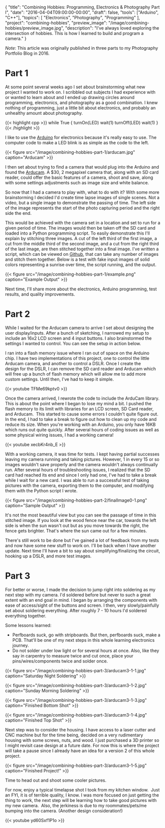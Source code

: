 {
    "title": "Combining Hobbies: Programming, Electronics & Photography Part I",
    "date": "2016-04-04T09:00:00-00:00",
    "draft": false,
    "tools": ["Arduino", "C++"],
    "topics": [
        "Electronics",
        "Photography",
        "Programming"
    ],
    "project": "combining-hobbies",
    "preview_image": "/image/combining-hobbies/preview_image.jpg",
    "description": "I've always loved exploring the intersection of hobbies. This is how I learned to build and program a camera."
}

*Note*: This article was originally published in three parts to my Photography Portfolio Blog in 2016. 

# Part 1

At some point several weeks ago I set about brainstorming what new project I wanted to work on. I scribbled out subjects I had experience with or wanted to learn about and I ended up drawing circles around programming, electronics, and photography as a good combination. I knew nothing of programming, just a little bit about electronics, and probably an unhealthy amount about photography.

<!--more-->

{{< highlight cpp >}}
while True {
    turnOn(LED)
    wait(1)
    turnOff(LED)
    wait(1)
}
{{< /highlight >}}

I like to use the [Arduino](http://arduino.cc) for electronics because it's really easy to use. The computer code to make a LED blink is as simple as the code to the left.

{{< figure src="/image/combining-hobbies-part-1/arducam.jpg" caption="Arducam" >}}

I then set about trying to find a camera that would plug into the Arduino and found the [Arducam](http://arducam.com]). A $30, 2 megapixel camera that, along with an SD card reader, could offer the basic features of a camera, shoot and save, along with some settings adjustments such as image size and white balance.

So now that I had a camera to play with, what to do with it? With some more brainstorming I decided I'd create time lapse images of single scenes. Not a video, but a single image to demonstrate the passing of time. The left side of the image represents the start of the photo capturing period and the right side the end.

This would be achieved with the camera set in a location and set to run for a given period of time. The images would then be taken off the SD card and loaded into a Python programming script. To easily demonstrate this I'll explain by stitching three images. A cut of the left third of the first image, a cut from the middle third of the second image, and a cut from the right third of the last image, are then stitched together into a final image. I've written a script, which can be viewed on [Github](https://github.com/TravisBumgarner/PhotoStitch), that can take any number of images and stitch them together. Below is a test with fake input images of solid colors representing a sunrise over time, the script running, and the output.

{{< figure src="/image/combining-hobbies-part-1/example.png" caption="Example Output" >}}

Next time, I'll share more about the electronics, Arduino programming, test results, and quality improvements.

# Part 2

While I waited for the Arducam camera to arrive I set about designing the user display/inputs. After a bunch of sketching, I narrowed my setup to include an 16x2 LCD screen and 4 input buttons. I also brainstormed the settings I wanted to control. You can see the setup in action below.

I ran into a flash memory issue where I ran out of space on the Arduino chip. I have two implementations of this project, one to control the little Arducam camera, and another to control a DSLR. Once I create the design for the DSLR, I can remove the SD card reader and Arducam which will free up a bunch of flash memory which will allow me to add more custom settings. Until then, I've had to keep it simple.

{{< youtube TFMe69kptv0 >}}

Once the camera arrived, I rewrote the code to include the ArduCam library. This is about the point where I began to lose my mind a bit. I pushed the flash memory to its limit with libraries for an LCD screen, SD Card reader, and Arducam.  This started to cause some errors I couldn't quite figure out. In the end, I had to take a break to figure out how to clean up my code and reduce its size. When you're working with an Arduino, you only have 16KB which runs out quite quickly. After several hours of coding issues as well as some physical wiring issues, I had a working camera!

{{< youtube xecbKr4nb_E >}}

With a working camera, it was time for tests. I kept having partial successes leaving my camera running and taking pictures. However, 1 in every 15 or so images wouldn't save properly and the camera wouldn't always continually run. After several hours of troubleshooting issues, I realized that the SD card had reached its end and since I only had one, I've had to take a break while I wait for a new card. I was able to run a successful test of taking pictures with the camera, exporting them to the computer, and modifying them with the Python script I wrote.

{{< figure src="/image/combining-hobbies-part-2/finalImage0-1.png" caption="Sample Output" >}}

It's not the most beautiful view but you can see the passage of time in this stitched image. If you look at the wood fence near the car, towards the left side is when the sun wasn't out but as you move towards the right, the fence gets brighter. That's where the sun came out for a few minutes.

There's still work to be done but I've gained a lot of feedback from my tests and now have some new stuff to work on. I'll be back when I have another update. Next time I'll have a bit to say about simplifying/finalizing the circuit, hooking up a DSLR, and more test images.

# Part 3

For better or worse, I made the decision to jump right into soldering as my next step with my camera. I'd soldered before but never to such a great extent with an end goal in mind. I began by arranging the components with ease of access/sight of the buttons and screen. I then, very slowly/painfully set about soldering everything. After roughly 7 - 10 hours I'd soldered everything together.

Some lessons learned:
* Perfboards suck, go with stripboards. But then, perfboards suck, make a PCB. That'll be one of my next steps in this whole learning electronics journey.
* Do not solder under low light or for several hours at once. Also, like they say in carpentry to measure twice and cut once, place your pins/wires/components twice and solder once.

{{< figure src="/image/combining-hobbies-part-3/arducam3-1-1.jpg" caption="Saturday Night Soldering" >}}

{{< figure src="/image/combining-hobbies-part-3/arducam3-1-2.jpg" caption="Sunday Morning Soldering" >}}

{{< figure src="/image/combining-hobbies-part-3/arducam3-1-3.jpg" caption="Finished Bottom Shot" >}}

{{< figure src="/image/combining-hobbies-part-3/arducam3-1-4.jpg" caption="Finished Top Shot" >}}

Next step was to consider the housing. I have access to a laser cutter and CNC machine but for the time being, decided on a very rudimentary housing with some screws, nuts, and wood. I just purchased a 3D printer so I might revisit case design at a future date. For now this is where the project will take a pause since I already have an idea for a version 2 of this whole project.

{{< figure src="/image/combining-hobbies-part-3/arducam3-1-5.jpg" caption="Finished Project!" >}}

Time to head out and shoot some cooler pictures.

For now, enjoy a typical timelapse shot I took from my kitchen window.  Just an FYI, it is of terrible quality, I know. I was more focused on just getting the thing to work, the next step will be learning how to take good pictures with my new camera.  Also, the jerkiness is due to my roommates/pets/me bumping into the camera. (Another design consideration!)

{{< youtube yd60Sxf1P1o >}}